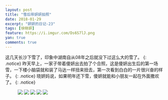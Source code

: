 ```yaml
---
layout: post
title: "雪后带妍妍拍照"
date: 2018-01-29
excerpt: "妍妍的日记-23"
tags: [徐晓妍]
feature: https://i.imgur.com/Ds6S7lJ.png
yan: true
comments: true
---
```

这几天长沙下雪了，印象中湖南自从08年之后就没下过这么大的雪了。
{: .notice}
昨天早上，一家子带着傻妍出去拍了个合照，这是傻妍出生后的第一场雪，一下楼小脑袋就和装了马达一样扭来扭去，第一次看到白白的一片很兴奋的样子。
{: .notice}
晓妍妈说，如果明年还下雪，傻妍就能和小朋友一起在外面撒欢了。
{: .notice}
<figure>
    <img src="{{ site.staticUrl }}/yanyan/image/quanjianfu1.jpg?imageMogr2/auto-orient" />
    <img src="{{ site.staticUrl }}/yanyan/image/quanjianfu2.jpg?imageMogr2/auto-orient" />
    <img src="{{ site.staticUrl }}/yanyan/image/quanjianfu3.jpg?imageMogr2/auto-orient" />
    <img src="{{ site.staticUrl }}/yanyan/image/quanjianfu4.jpg?imageMogr2/auto-orient" />
    <img src="{{ site.staticUrl }}/yanyan/image/quanjianfu6.jpg?imageMogr2/auto-orient" />
</figure>
